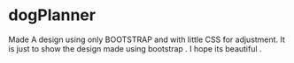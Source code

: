# dogPlanner
Made A design using only BOOTSTRAP and with little CSS for adjustment. It is just to show the design made using bootstrap . I hope its beautiful .
